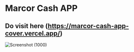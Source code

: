 # Marcor Cash APP 
## Do visit here (https://marcor-cash-app-cover.vercel.app/)


![Screenshot (1000)](https://github.com/anuragrathour132002/Mercor-cash-app/assets/83803557/d979e24b-51c1-483a-b4ba-948c07bbdb90)








